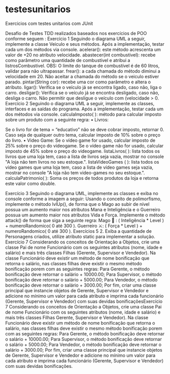 # testesunitarios
Exercicios com testes unitarios com JUnit

Desafio de Testes TDD realizados baseados nos exercícios de POO conforme seguem :
Exercício 1
Seguindo o diagrama UML a seguir, implemente a classe Veiculo e seus
métodos. Após a implementação, testar cada um dos métodos via console.
acelerar(): este método acrescenta um valor de 20 no atributo
velocidade.
abastecer(int combustivel): recebe como parâmetro uma quantidade de
combustível e atribui a listrosCombustivel. OBS O limite do tanque de
combustível é de 60 litros, validar para não ultrapassar.
frear(): a cada chamada do método diminui a velocidade em 20. Não
aceitar a chamada do método se o veiculo estiver parado.
pintar(String cor): recebe uma cor como parâmetro e altera o atributo.
ligar(): Verifica se o veículo já se encontra ligado, caso não, liga o carro.
desligar(): Verifica se o veículo já se encontra desligado, caso não, desliga
o carro. Não permitir que desligue o veículo com (velocidade > 0.
Exercício 2
Seguindo o diagrama UML a seguir, implemente as classes, interfaces e as
saídas do programa. Após a implementação, testar cada um dos métodos via
console.
calculaImposto( ): método para calcular imposto sobre um
produto com a seguinte regra:
• Livros:

Se o livro for de tema = “educativo” não se deve cobrar
imposto, retornar 0.
Caso seja de qualquer outro tema, calcular imposto de 10%
sobre o preço do livro.
• Video Game:
Se o vídeo game for usado, calcular imposto de 25% sobre
o preço do videogame.
Se o vídeo game não for usado, calcular imposto de 45%
sobre o preço do videogame.
listaLivros( ): lista todos os livros que uma loja tem, caso a
lista de livros seja vazia, mostrar no console "A loja não tem
livros no seu estoque.".
listaVideoGames ( ): lista todos os vídeo games que uma
loja tem, caso a lista de vídeo games seja vazia, mostrar no
console "A loja não tem video-games no seu estoque.".
calculaPatrimonio( ): Soma os preços de todos produtos da
loja e retorna este valor como double.

Exercício 3
Seguindo o diagrama UML, implemente as classes e exiba no console
conforme a imagem a seguir:
Usando o conceito de polimorfismo, implemente o método lvlUp(), de
forma que o Mago ao subir de nível possua um aumento maior nos
atributos Mana e Inteligência e o Guerreiro possua um aumento maior nos
atributos Vida e Força.
Implemente o método attack() de forma que siga a seguinte regra:
Mago 🧹 : ( Inteligência * Level ) + numeroRandomico( 0 até 300 ).
Guerreiro ⚔: ( Força * Level ) + numeroRandomico( 0 até 300 ).
Exercícios 5
 Exiba a quantidade de Personagens criados, utilize atributo static para
implementar a solução.
Exercício 7
Considerando os conceitos de Orientação a Objetos, crie uma classe Pai de
nome Funcionário com os seguintes atributos (nome, idade e salário) e mais
três classes Filhas Gerente, Supervisor e Vendedor). Na classe Funcionário
deve existir um método de nome bonificação que retorna o salário, nas
classes filhas deve existir o mesmo método bonificação porem com as
seguintes regras:
Para Gerente, o método bonificação deve retornar o salário + 10000.00;
Para Supervisor, o método bonificação deve retornar o salário + 5000.00;
Para Vendedor, o método bonificação deve retornar o salário + 3000.00;
Por fim, criar uma classe principal que instancie objetos de Gerente,
Supervisor e Vendedor e adicione no mínimo um valor para cada atributo e
imprima cada funcionário (Gerente, Supervisor e Vendedor) com suas devidas
bonificaçõesExercício 7
Considerando os conceitos de Orientação a Objetos, crie uma classe Pai de
nome Funcionário com os seguintes atributos (nome, idade e salário) e mais
três classes Filhas Gerente, Supervisor e Vendedor). Na classe Funcionário
deve existir um método de nome bonificação que retorna o salário, nas
classes filhas deve existir o mesmo método bonificação porem com as
seguintes regras:
Para Gerente, o método bonificação deve retornar o salário + 10000.00;
Para Supervisor, o método bonificação deve retornar o salário + 5000.00;
Para Vendedor, o método bonificação deve retornar o salário + 3000.00;
Por fim, criar uma classe principal que instancie objetos de Gerente,
Supervisor e Vendedor e adicione no mínimo um valor para cada atributo e
imprima cada funcionário (Gerente, Supervisor e Vendedor) com suas devidas
bonificações.
